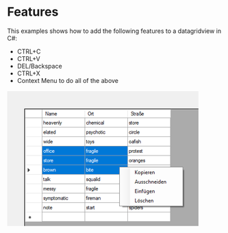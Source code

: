 # Features

This examples shows how to add the following features to a datagridview in C#:

* CTRL+C
* CTRL+V
* DEL/Backspace
* CTRL+X
* Context Menu to do all of the above

![img](./resources/example.png)